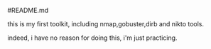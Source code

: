 #README.md

this is my first toolkit, including nmap,gobuster,dirb and nikto tools.

indeed, i have no reason for doing this, i'm just practicing.
